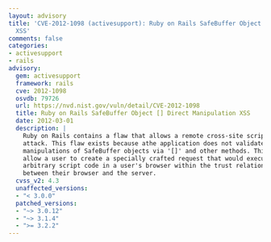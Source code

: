 ```yaml
---
layout: advisory
title: 'CVE-2012-1098 (activesupport): Ruby on Rails SafeBuffer Object [] Direct Manipulation
  XSS'
comments: false
categories:
- activesupport
- rails
advisory:
  gem: activesupport
  framework: rails
  cve: 2012-1098
  osvdb: 79726
  url: https://nvd.nist.gov/vuln/detail/CVE-2012-1098
  title: Ruby on Rails SafeBuffer Object [] Direct Manipulation XSS
  date: 2012-03-01
  description: |
    Ruby on Rails contains a flaw that allows a remote cross-site scripting (XSS)
    attack. This flaw exists because athe application does not validate direct
    manipulations of SafeBuffer objects via '[]' and other methods. This may
    allow a user to create a specially crafted request that would execute
    arbitrary script code in a user's browser within the trust relationship
    between their browser and the server.
  cvss_v2: 4.3
  unaffected_versions:
  - "< 3.0.0"
  patched_versions:
  - "~> 3.0.12"
  - "~> 3.1.4"
  - ">= 3.2.2"
---
```

